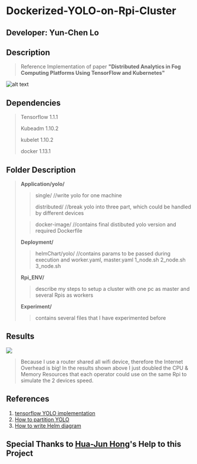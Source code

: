 # Dockerized-YOLO-on-Rpi-Cluster
## Developer: Yun-Chen Lo

## Description
> Reference Implementation of paper **"Distributed Analytics in Fog Computing Platforms Using TensorFlow and Kubernetes"**

![alt text](https://i.imgur.com/qMFnnzB.png)

## Dependencies
> Tensorflow 1.1.1
> 
> Kubeadm 1.10.2
> 
> kubelet 1.10.2
> 
> docker 1.13.1

## Folder Description
> **Application/yolo/**
> > single/ //write yolo for one machine
> > 
> > distributed/ //break yolo into three part, which could be handled by different devices
> 
> > docker-image/ //contains final distibuted yolo version and required Dockerfile
> 
> **Deployment/**
> >
> > helmChart/yolo/ //contains params to be passed during execution and worker.yaml, master.yaml
> > 1_node.sh
> > 2_node.sh
> > 3_node.sh
> 
> **Rpi_ENV/**
> 
> > describe my steps to setup a cluster with one pc as master and several Rpis as workers
> 
> **Experiment/**
> 
> > contains several files that I have experimented before

## Results
![](https://i.imgur.com/r0wp9jH.png)
> Because I use a router shared all wifi device, therefore the Internet Overhead is big!
> In the results shown above I just doubled the CPU & Memory Resources that each operator could use on the same Rpi to simulate the 2 devices speed.

## References
1. [tensorflow YOLO implementation](https://github.com/nilboy/tensorflow-yolo )
2. [How to partition YOLO](https://github.com/WakeupTsai/tensorflow-applications)
3. [How to write Helm diagram](https://github.com/WakeupTsai/FogComputingPlatform-Auto-Deploy)

## Special Thanks to [Hua-Jun Hong](https://scholar.google.com/citations?user=NRAgnj4AAAAJ&hl=en)'s Help to this Project